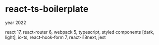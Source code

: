 # react-ts-boilerplate
year 2022

react 17, 
react-router 6, 
webpack 5, 
typescript, 
styled components [dark, light], 
io-ts, 
react-hook-form 7, 
react-i18next, 
jest
